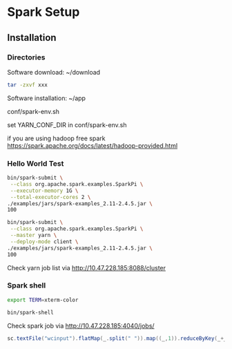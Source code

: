# Spark Setup

## Installation

### Directories

Software download: ~/download

```bash
tar -zxvf xxx
```

Software installation: ~/app

conf/spark-env.sh

set YARN_CONF_DIR in conf/spark-env.sh

if you are using hadoop free spark
<https://spark.apache.org/docs/latest/hadoop-provided.html>

### Hello World Test

```bash
bin/spark-submit \
 --class org.apache.spark.examples.SparkPi \
 --executor-memory 1G \
 --total-executor-cores 2 \
./examples/jars/spark-examples_2.11-2.4.5.jar \
100

bin/spark-submit \
 --class org.apache.spark.examples.SparkPi \
 --master yarn \
 --deploy-mode client \
./examples/jars/spark-examples_2.11-2.4.5.jar \
100
```

Check yarn job list via <http://10.47.228.185:8088/cluster>

### Spark shell

```bash
export TERM=xterm-color

bin/spark-shell
```
Check spark job via <http://10.47.228.185:4040/jobs/>

```scala
sc.textFile("wcinput").flatMap(_.split(" ")).map((_,1)).reduceByKey(_+_).collect
```



